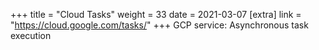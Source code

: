 +++
title = "Cloud Tasks"
weight = 33
date = 2021-03-07
[extra]
link = "https://cloud.google.com/tasks/"
+++
GCP service: Asynchronous task execution

